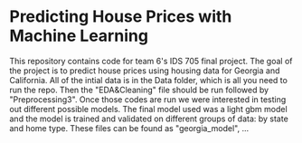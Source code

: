 # Predicting House Prices with Machine Learning

This repository contains code for team 6's IDS 705 final project. The goal of the project is to predict house prices using housing data for Georgia and California. All of the intial data is in the Data folder, which is all you need to run the repo. Then the "EDA&Cleaning" file should be run followed by "Preprocessing3". Once those codes are run we were interested in testing out different possible models. The final model used was a light gbm model and the model is trained and validated on different groups of data: by state and home type. These files can be found as "georgia_model", ...
